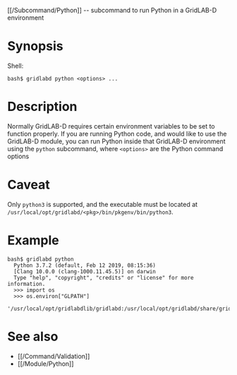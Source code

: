 [[/Subcommand/Python]] -- subcommand to run Python in a GridLAB-D environment

# Synopsis

Shell:

~~~
bash$ gridlabd python <options> ...
~~~

# Description

Normally GridLAB-D requires certain environment variables to be set to function properly.  If you are running Python code, and would like to use the GridLAB-D module, you can run Python inside that GridLAB-D environment using the `python` subcommand, where `<options>` are the Python command options

# Caveat

Only `python3` is supported, and the executable must be located at `/usr/local/opt/gridlabd/<pkg>/bin/pkgenv/bin/python3`.

# Example

~~~
bash$ gridlabd python
  Python 3.7.2 (default, Feb 12 2019, 08:15:36) 
  [Clang 10.0.0 (clang-1000.11.45.5)] on darwin
  Type "help", "copyright", "credits" or "license" for more information.
  >>> import os
  >>> os.environ["GLPATH"]
  '/usr/local/opt/gridlabdlib/gridlabd:/usr/local/opt/gridlabd/share/gridlabd'
~~~

# See also

* [[/Command/Validation]]
* [[/Module/Python]]